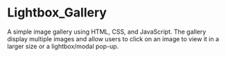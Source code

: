 # Lightbox_Gallery
A simple image gallery using HTML, CSS, and JavaScript. The gallery display multiple images and allow users to click on an image to view it in a larger size or a lightbox/modal pop-up.
